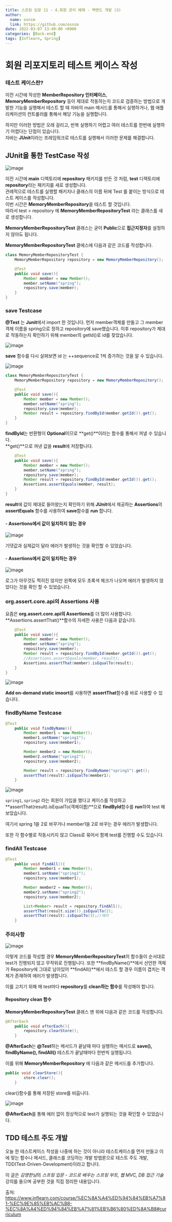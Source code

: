 ```yaml
---
title: 스프링 입문 11 - 4.회원 관리 예제 - 백엔드 개발 (3)
author:
  name: osnim
  link: https://github.com/osnim
date: 2022-03-07 13:49:00 +0900
categories: [Back-end]
tags: [Inflearn, Spring]
---
```


# 회원 리포지토리 테스트 케이스 작성

### 테스트 케이스란?

이전 시간에 작성한 **MemberRepository 인터페이스**, **MemoryMemberRepository** 등이 제대로 작동하는지 코드로 검증하는 방법으로 개발한 기능을 실행해서 테스트 할 때 자바의 main 메서드를 통해서 실행하거나, 웹 애플리케이션의 컨트롤러를 통해서 해당 기능을 실행합니다.

하지만 이러한 방법은 오래 걸리고, 반복 실행하기 어렵고 여러 테스트를 한번에 실행하기 어렵다는 단점이 있습니다.<br>
자바는 **JUnit**이라는 프레임워크로 테스트를 실행해서 이러한 문제를 해결합니다.

## JUnit을 통한 TestCase 작성

![image](https://user-images.githubusercontent.com/79408217/156980104-6d1c51c6-9d47-4138-a9cd-a3fa57f3b51a.png)

이전 시간에 **main** 디렉토리에 **repository** 패키지를 만든 것 처럼, **test** 디렉토리에 **repository**라는 패키지를 새로 생성합니다.<br>
관례적으로 테스트를 실행할 패키지나 클래스의 이름 뒤에 Test 를 붙이는 방식으로 테스트 케이스를 작성합니다.<br>
이번 시간은 **MemoryMemberRepository**을 테스트 할 것입니다. <br>
따라서 test > repository 에 **MemoryMemberRepositoryTest** 라는 클래스를 새로 생성합니다.

**MemoryMemberRepositoryTest** 클래스는 굳이 **Public**으로 **접근지정자**를 설정하지 않아도 됩니다.

**MemoryMemberRepositoryTest** 클에스에 다음과 같은 코드를 작성합니다.

```java
class MemoryMemberRepositoryTest {
    MemoryMemberRepository repository = new MemoryMemberRepository();

    @Test
    public void save(){
        Member member = new Member();
        member.setName("spring");
        repository.save(member);
    }
}
```

### save Testcase

**@Test** 는 **Junit**에서 import 한 것입니다. 먼저 member객체를 만들고 그 member객체 이름을 spring으로 정하고 repository에 save했습니다. 이후 repository가 제대로 작동하는지 확인하기 위해 member의 getId()로 id를 찾았습니다.

![image](https://user-images.githubusercontent.com/79408217/156973552-dbf0b662-8dc6-4e1c-a69a-631b32297671.png)

**save** 함수를 다시 살펴보면 id 는 ++sequence로 1씩 증가하는 것을 알 수 있습니다.

![image](https://user-images.githubusercontent.com/79408217/156973689-fb28ad88-5f23-4c18-baf8-d9d6f896a48c.png)

```java
class MemoryMemberRepositoryTest {
    MemoryMemberRepository repository = new MemoryMemberRepository();

    @Test
    public void save(){
        Member member = new Member();
        member.setName("spring");
        repository.save(member);
        Member result = repository.findById(member.getId()).get();
    }
}
```

**findById**는 반환형이 **Optional**이므로 **get()**이라는 함수를 통해서 꺼낼 수 있습니다.<br> **get()**으로 꺼낸 값을 **result**에 저장합니다.

```java
    @Test
    public void save(){
        Member member = new Member();
        member.setName("spring");
        repository.save(member);
        Member result = repository.findById(member.getId()).get();
        Assertions.assertEquals(member, result);
    }
}
```

**result**에 값이 제대로 들어왔는지 확인하기 위해 **JUnit**에서 제공하는 **Assertions**의 **assertEquals** 함수를 사용하여 **save**함수를 **run** 합니다.

#### - Assertions에서 값이 일치하지 않는 경우

![image](https://user-images.githubusercontent.com/79408217/156974999-e600f80e-f370-457c-89d6-2e0200b17ae8.png)

기댓값과 실제값이 달라 에러가 발생하는 것을 확인할 수 있었습니다.

#### - Assertions에서 값이 일치하는 경우

![image](https://user-images.githubusercontent.com/79408217/156974853-c1988740-731a-48f4-a837-391a463e6f49.png)

로그가 아무것도 찍히진 않지만 왼쪽에 모두 초록색 체크가 나오며 에러가 발생하지 않았다는 것을 확인 할 수 있었습니다.

### org.assert.core.api의 Assertions 사용

요즘은 **org.assert.core.api의 Assertions**를 더 많이 사용합니다.<br>
**Assertions.assertThat()**함수의 자세한 사용은 다음과 같습니다.

```java
    @Test
    public void save(){
        Member member = new Member();
        member.setName("spring");
        repository.save(member);
        Member result = repository.findById(member.getId()).get();
        //Assertions.assertEquals(member, result);
        Assertions.assertThat(member).isEqualTo(result);
    }
}
```

![image](https://user-images.githubusercontent.com/79408217/156975636-6ddf910f-c60d-482e-b508-6c51df25ee24.png)

**Add on-demand static imoort**를 사용하면 **assertThat**함수를 바로 사용할 수 있습니다.

### findByName Testcase

```java
@Test
    public void findByName(){
        Member member1 = new Member();
        member1.setName("spring1");
        repository.save(member1);

        Member member2 = new Member();
        member2.setName("spring2");
        repository.save(member2);

        Member result = repository.findByName("spring1").get();
        assertThat(result).isEqualTo(member1);
    }
```

![image](https://user-images.githubusercontent.com/79408217/156977009-651c91ef-9ef2-4499-be12-a86db1682e66.png)

`spring1`, `spring2` 라는 회원이 가입을 했다고 케이스를 작성하고 **assertThat(result).isEqualTo(객체이름)**으로 **findById**함수를 **run**하여 test 해보았습니다.

여기서 spring 1을 2로 바꾸거나 member1을 2로 바꾸는 경우 에러가 발생합니다.

또한 각 함수별로 작동시키지 않고 Class로 묶어서 함께 test를 진행할 수도 있습니다.

### findAll Testcase

```java
@Test
    public void findAll(){
        Member member1 = new Member();
        member1.setName("spring1");
        repository.save(member1);

        Member member2 = new Member();
        member2.setName("spring2");
        repository.save(member2);

        List<Member> result = repository.findAll();
        assertThat(result.size()).isEqualTo(2);
        assertThat(result).isEqualTo(3);//에러
    }
```

### 주의사항

![image](https://user-images.githubusercontent.com/79408217/156978712-816dd921-13bf-4b2e-a988-2f0304cb8377.png)

이렇게 코드를 작성할 경우 **MemoryMemberRepositoryTest**의 함수들이 순서대로 test가 진행되지 않고 무작위로 진행됩니다. 또한 **findByName()**에서 선언한 객체가 Repository에 그대로 남아있어 **findAll()**에서 테스트 할 경우 이름이 겹치는 객체가 존재하여 에러가 발생합니다.

이를 고치기 위해 매 test마다 **repository**를 **clean하는 함수**를 작성해야 합니다.

#### Repository clean 함수

**MemoryMemberRepositoryTest** 클래스 맨 위에 다음과 같은 코드를 작성합니다.

```java
@AfterEach
    public void afterEach(){
        repository.clearStore();
    }
```

**@AfterEach**는 **@Test**하는 메서드가 끝날때 마다 실행하는 메서드로 **save(), findByName(), findAll()** 테스트가 끝날때마다 한번씩 실행됩니다.

이를 위해 **MemoryMemberRepository** 에 다음과 같은 메서드를 추가합니다.

```java
public void clearStore(){
        store.clear();
    }
```

clear()함수를 통해 저장된 store를 비웁니다.

![image](https://user-images.githubusercontent.com/79408217/156979373-e6304309-6db4-4628-8725-30361cab4a0f.png)

**@AfterEach**를 통해 에러 없이 정상적으로 test가 실행되는 것을 확인할 수 있었습니다.

## TDD 테스트 주도 개발

오늘 한 테스트케이스 작성을 나중에 하는 것이 아니라 테스트케이스를 먼저 만들고 이에 맞는 함수나 메서드, 클래스를 코딩하는 개발 방법론으로 테스트 주도 개발, TDD(Test-Driven-Development)이라고 합니다.

이 글은 *김영한님*의 _스프링 입문 - 코드로 배우는 스프링 부트, 웹 MVC, DB 접근 기술_ 강의를 들으며 공부한 것을 직접 정리한 내용입니다.

출처: <https://www.inflearn.com/course/%EC%8A%A4%ED%94%84%EB%A7%81-%EC%9E%85%EB%AC%B8-%EC%8A%A4%ED%94%84%EB%A7%81%EB%B6%80%ED%8A%B8#curriculum>
